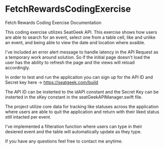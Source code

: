# FetchRewardsCodingExercise

Fetch Rewards Coding Exercise Documentation

This coding exercise utilizes SeatGeek API. This exercise shows how users are able to search for an event, select one from a table cell, like and unlike an event, 
and being able to view the date and location where avaible.

I've included an error alert message to handle latency in the API Request as a temporary work around solution. So if the initial page doesn't load the user has the 
ability to refresh the page and the views will reload accordingly.

In order to test and run the applicaiton you can sign up for the API ID and Secret key here -> https://seatgeek.com/build 

The API ID can be insterted to the idAPI constant and the Secret Key can be insterted in the sKey constant in the seatGeekAPIManager.swift file.

The project utilize core data for tracking like statuses across the application where users are able to quit the application and return with their liked status still
intacted per event.

I've implemented a filteration function where users can type in their desiered event and the table will automatically update as they type.

If you have any questions feel free to contact me anytime.

